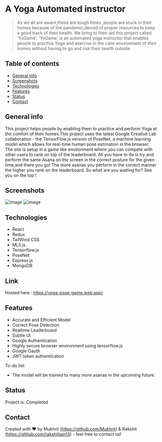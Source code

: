 # A Yoga Automated instructor 
> As we all are aware,these are tough times ,people are stuck in their homes because of the pandemic,devoid of proper resources to keep a good track of their health.
> We bring to their aid this project called 'YoGame'.
> 'YoGame' is an automated yoga instructor that enables people to practice Yoga and exercise in the calm environment of their homes without having to go and risk their health outside.


## Table of contents
* [General info](#general-info)
* [Screenshots](#screenshots)
* [Technologies](#technologies)
* [Features](#features)
* [Status](#status)
* [Contact](#contact)

## General info
This project helps people by enabling them to practice and perform Yoga at the comfort of their homes.This project uses the latest Google Creative Lab collaboration - the TensorFlow.js version of PoseNet, a machine learning model which allows for real-time human pose estimation in the browser.
The site is setup in a game like environment where you can compete with other users to rank on top of the leaderboard.
All you have to do is try and perform the same Asana on the screen in the correct posture for the given time,and there you go!
The more asanas you perform in the correct manner the higher you rank on the leaderboard.
So what are you waiting for? See you on the top !

## Screenshots
![image](https://user-images.githubusercontent.com/54068781/111904210-acca3980-8a6b-11eb-965d-e1f422929138.png)
![image](https://user-images.githubusercontent.com/54068781/111904716-4db9f400-8a6e-11eb-91fa-a4ce8366f09e.png)

## Technologies
  
* React
* Redux
* TailWind CSS
* ML5.js
* Tensorflow.js
* PoseNet
* Express.js
* MongoDB

## Link
Hosted here : https://yoga-pose-game.web.app/

## Features
* Accurate and Efficient Model
* Correct Pose Detection
* Realtime Leaderboard
* Subtle UI
* Google Authentication
* Highly secure browser environment using tensorflow.js
* Google Oauth
* JWT token authentication

To-do list:
* The model will be trained to many more asanas in the upcoming future.

## Status
Project is: Completed

## Contact
Created with ❤️ by Mukhrit (https://github.com/Mukhrit) & Rakshit (https://github.com/rakshitjain13) - feel free to contact us!
